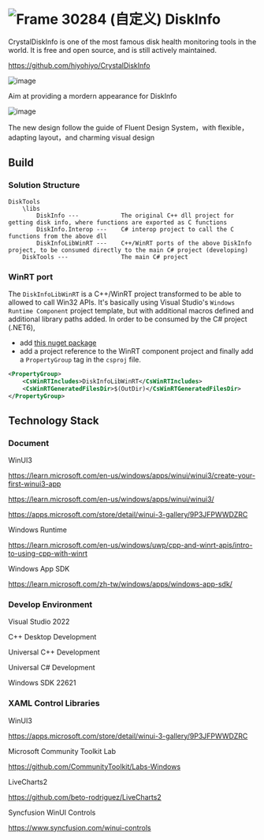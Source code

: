 #  ![Frame 30284 (自定义)](https://user-images.githubusercontent.com/6630660/207081052-89642cf8-6a84-456d-9c96-e2db354ff3d6.png) DiskInfo

CrystalDiskInfo is one of the most famous disk health monitoring tools in the world. It is free and open source, and is still actively maintained.

https://github.com/hiyohiyo/CrystalDiskInfo

![image](https://user-images.githubusercontent.com/6630660/212543605-d8d80feb-b7d1-4d63-b528-0e98b1cff968.png)

Aim at providing a mordern appearance for DiskInfo

![image](https://user-images.githubusercontent.com/6630660/212543495-ffba1279-bf86-4f4e-8568-8b8941edcfed.png)

The new design follow the guide of Fluent Design System，with flexible，adapting layout，and charming visual design

## Build
### Solution Structure
```
DiskTools
    \libs
        DiskInfo ---            The original C++ dll project for getting disk info, where functions are exported as C functions
        DiskInfo.Interop ---    C# interop project to call the C functions from the above dll
        DiskInfoLibWinRT ---    C++/WinRT ports of the above DiskInfo project, to be consumed directly to the main C# project (developing)
    DiskTools ---               The main C# project
```
### WinRT port
The `DiskInfoLibWinRT` is a C++/WinRT project transformed to be able to allowed to call Win32 APIs. 
It's basically using Visual Studio's `Windows Runtime Component` project template, but with additional macros defined and additional library paths added. 
In order to be consumed by the C# project (.NET6), 
- add [this nuget package](https://github.com/microsoft/cswinrt)
- add a project reference to the WinRT component project
and finally add a `PropertyGroup` tag in the `csproj` file.
```xml
<PropertyGroup>
    <CsWinRTIncludes>DiskInfoLibWinRT</CsWinRTIncludes>
    <CsWinRTGeneratedFilesDir>$(OutDir)</CsWinRTGeneratedFilesDir>
</PropertyGroup>
```

## Technology Stack

### Document

WinUI3

https://learn.microsoft.com/en-us/windows/apps/winui/winui3/create-your-first-winui3-app

https://learn.microsoft.com/en-us/windows/apps/winui/winui3/

https://apps.microsoft.com/store/detail/winui-3-gallery/9P3JFPWWDZRC

Windows Runtime

https://learn.microsoft.com/en-us/windows/uwp/cpp-and-winrt-apis/intro-to-using-cpp-with-winrt

Windows App SDK

https://learn.microsoft.com/zh-tw/windows/apps/windows-app-sdk/

### Develop Environment

Visual Studio 2022

C++ Desktop Development

Universal C++ Development

Universal C# Development

Windows SDK 22621

### XAML Control Libraries

WinUI3

https://apps.microsoft.com/store/detail/winui-3-gallery/9P3JFPWWDZRC

Microsoft Community Toolkit Lab

https://github.com/CommunityToolkit/Labs-Windows

LiveCharts2

https://github.com/beto-rodriguez/LiveCharts2

Syncfusion WinUI Controls

https://www.syncfusion.com/winui-controls
